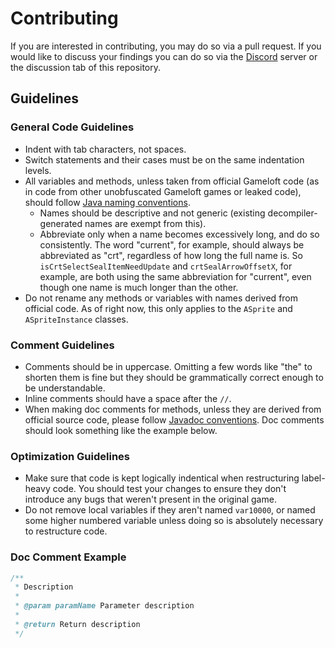# Contributing

If you are interested in contributing, you may do so via a pull request. If you would like to discuss your findings you can do so via the [Discord](https://discord.gg/TYTQmatbse) server or the discussion tab of this repository.

## Guidelines

### General Code Guidelines

- Indent with tab characters, not spaces.
- Switch statements and their cases must be on the same indentation levels.
- All variables and methods, unless taken from official Gameloft code (as in code from other unobfuscated Gameloft games or leaked code), should follow [Java naming conventions](https://www.oracle.com/java/technologies/javase/codeconventions-namingconventions.html).
	- Names should be descriptive and not generic (existing decompiler-generated names are exempt from this).
	- Abbreviate only when a name becomes excessively long, and do so consistently. The word "current", for example, should always be abbreviated as "crt", regardless of how long the full name is. So `isCrtSelectSealItemNeedUpdate` and `crtSealArrowOffsetX`, for example, are both using the same abbreviation for "current", even though one name is much longer than the other.
- Do not rename any methods or variables with names derived from official code. As of right now, this only applies to the `ASprite` and `ASpriteInstance` classes.

### Comment Guidelines

- Comments should be in uppercase. Omitting a few words like "the" to shorten them is fine but they should be grammatically correct enough to be understandable.
- Inline comments should have a space after the `//`.
- When making doc comments for methods, unless they are derived from official source code, please follow [Javadoc conventions](https://www.oracle.com/technical-resources/articles/java/javadoc-tool.html). Doc comments should look something like the example below.

### Optimization Guidelines

- Make sure that code is kept logically indentical when restructuring label-heavy code. You should test your changes to ensure they don't introduce any bugs that weren't present in the original game.
- Do not remove local variables if they aren't named `var10000`, or named some higher numbered variable unless doing so is absolutely necessary to restructure code.

### Doc Comment Example

```java
/**
 * Description 
 * 
 * @param paramName Parameter description
 * 
 * @return Return description
 */
```
